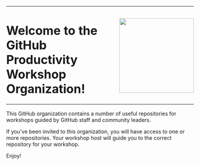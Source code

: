  <table style="border: none; max-width: 600px;">
  <tr>
    <td style="padding: 0; vertical-align: top; max-width:400px">
      <h1>Welcome to the GitHub Productivity Workshop Organization!</h1>
    </td>
    <td style="padding: 0;">
      <img src="https://github.com/gh-productivity-workshops/.github/blob/main/images/Professortocat_v2_small.png alt="Professor Mona" style="display: block; width: 200px; height: 200px;">
    </td>
  </tr>
</table>


 This GitHub organization contains a number of useful repositories for workshops guided by GitHub staff and community leaders.

 If you've been invited to this organization, you will have access to one or more repositories. Your workshop host will guide you to the correct repository for your workshop.

 Enjoy!